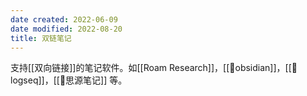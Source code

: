 ```yaml
---
date created: 2022-06-09
date modified: 2022-08-20
title: 双链笔记
---
```


支持[[双向链接]]的笔记软件。如[[Roam Research]]，[[🤖obsidian]]，[[🤖logseq]]，[[🤖思源笔记]] 等。
